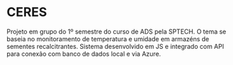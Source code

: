 # CERES
Projeto em grupo do 1º semestre do curso de ADS pela SPTECH.
O tema se baseia no monitoramento de temperatura e umidade em armazéns de sementes recalcitrantes.
Sistema desenvolvido em JS e integrado com API para conexão com banco de dados local e via Azure.

